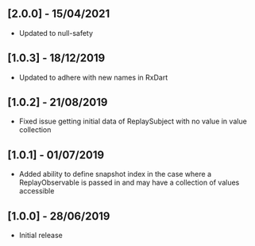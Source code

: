 ## [2.0.0] - 15/04/2021
* Updated to null-safety

## [1.0.3] - 18/12/2019
* Updated to adhere with new names in RxDart

## [1.0.2] - 21/08/2019
* Fixed issue getting initial data of ReplaySubject with no value in value collection

## [1.0.1] - 01/07/2019
* Added ability to define snapshot index in the case where a ReplayObservable is passed in and may have a collection of values accessible

## [1.0.0] - 28/06/2019
* Initial release
